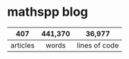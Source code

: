 # mathspp blog

<table class="stats-table">
    <thead>
        <tr>
            <th style="text-align: center;">407</th>
            <th style="text-align: center;">441,370</th>
            <th style="text-align: center;">36,977</th>
        </tr>
    </thead>
    <tbody>
        <tr>
            <td style="text-align: center;">articles</td>
            <td style="text-align: center;">words</td>
            <td style="text-align: center;">lines of code</td>
        </tr>
    </tbody>
</table>